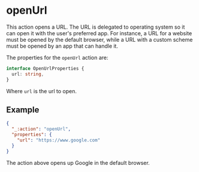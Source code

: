 # openUrl
This action opens a URL. The URL is delegated to operating system so it can open it with the user's preferred app. For instance, a URL for a website
must be opened by the default browser, while a URL with a custom scheme must be opened by an app that can handle it.

The properties for the `openUrl` action are:

```typescript
interface OpenUrlProperties {
  url: string,
}
```

Where `url` is the url to open.

## Example
```json
{
  "_:action": "openUrl",
  "properties": {
    "url": "https://www.google.com" 
  }
}
```

The action above opens up Google in the default browser.
